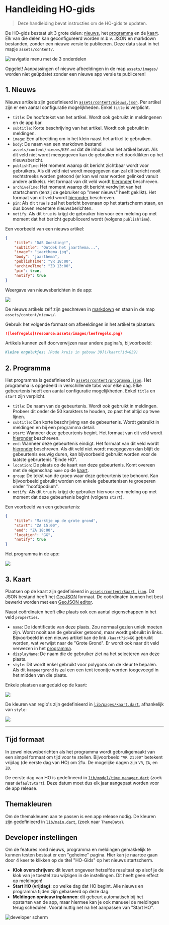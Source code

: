 # Handleiding HO-gids
> Deze handleiding bevat instructies om de HO-gids te updaten.

De HO-gids bestaat uit 3 grote delen: [nieuws](#nieuws), het [programma](#programma) en de [kaart](#kaart). Elk van die delen kan geconfigureerd worden m.b.v. JSON en markdown bestanden, zonder een nieuwe versie te publiceren. Deze data staat in het mapje `assets/content/`.

![navigatie menu met de 3 onderdelen](https://user-images.githubusercontent.com/68152530/236469064-5adb76bc-a2c6-4db6-b38c-2ddc7e83ce39.png)

Opgelet! Aanpassingen of nieuwe afbeeldingen in de map `assets/images/` worden niet geüpdatet zonder een nieuwe app versie te publiceren!

## 1. Nieuws
Nieuws artikels zijn gedefinieerd in [`assets/content/nieuws.json`](/assets/content/nieuws.json). Per artikel zijn er een aantal configuratie mogelijkheden. Enkel `title` is verplicht.

* `title`: De hoofdtekst van het artikel. Wordt ook gebruikt in meldingenen en de app bar.
* `subtitle`: Korte beschrijving van het artikel. Wordt ook gebruikt in meldingen.
* `image`: Een afbeelding om in het klein naast het artikel te gebruiken.
* `body`: De naam van een markdown bestand `assets/content/nieuws/KEY.md` dat de inhoud van het artikel bevat. Als dit veld niet wordt meegegeven kan de gebruiker niet doorklikken op het nieuwsbericht.
* `publishTime`: Het moment waarop dit bericht zichtbaar wordt voor gebruikers. Als dit veld niet wordt meegegeven dan zal dit bericht nooit rechtstreeks worden getoond (er kan wel naar worden gelinked vanuit andere artikels). Het formaat van dit veld wordt [hieronder](#tijd-formaat) beschreven.
* `archiveTime`: Het moment waarop dit bericht verdwijnt van het startscherm (tenzij de gebruiker op "meer nieuws" heeft geklikt). Het formaat van dit veld wordt [hieronder](#tijd-formaat) beschreven.
* `pin`: Als dit `true` is zal het bericht bovenaan op het startscherm staan, en dus boven recentere nieuwsberichten.
* `notify`: Als dit `true` is krijgt de gebruiker hiervoor een melding op met moment dat het bericht gepubliceerd wordt (volgens `publishTime`).

Een voorbeeld van een nieuws artikel:
```json
{
    "title": "DAS Goesting!",
    "subtitle": "Ontdek het jaarthema...",
    "image": "jaarthema.jpg",
    "body": "jaarthema",
    "publishTime": "VR 18:00",
    "archiveTime": "ZO 13:00",
    "pin": true,
    "notify": true
}
```

Weergave van nieuwsberichten in de app:

![](https://user-images.githubusercontent.com/68152530/236467564-c65f72af-b25f-4fdb-9131-e6d2ac9c728d.png)

De nieuws artikels zelf zijn geschreven in [markdown](https://github.com/adam-p/markdown-here/wiki/Markdown-Cheatsheet) en staan in de map `assets/content/nieuws/`.

Gebruik het volgende formaat om afbeeldingen in het artikel te plaatsen:
```md
![leefregels](resource:assets/images/leefregels.png)
```

Artikels kunnen zelf doorverwijzen naar andere pagina's, bijvoorbeeld:
```md
Kleine ongelukjes: [Rode kruis in gebouw 39](/kaart?id=G39)
```

## 2. Programma
Het programma is gedefinieerd in [`assets/content/programma.json`](/assets/content/programma.json). Het programma is opgedeeld in verschillende tabs voor elke dag. Elke gebeurtenis heeft een aantal configuratie mogelijkheden. Enkel `title` en `start` zijn verplicht.

* `title`: De naam van de gebeurtenis. Wordt ook gebruikt in meldingen. Probeer dit onder de 50 karakters te houden, zo past het altijd op twee lijnen.
* `subtitle`: Een korte beschrijving van de gebeurtenis. Wordt gebruikt in meldingen en bij een programma detail.
* `start`: Wanneer deze gebeurtenis begint. Het formaat van dit veld wordt [hieronder](#tijd-formaat) beschreven.
* `end`: Wanneer deze gebeurtenis eindigt. Het formaat van dit veld wordt [hieronder](#tijd-formaat) beschreven. Als dit veld niet wordt meegegeven dan blijft de gebeurtenis eeuwig duren, kan bijvoorbeeld gebruikt worden voor de laatste gebrurtenis "Einde HO".
* `location`: De plaats op de kaart van deze gebeurtenis. Komt overeen met de eigenschap `name` op de [kaart](#kaart).
* `group`: De tekst van de groep waar deze gebeurtenis toe behoord. Kan bijvoorbeeld gebruikt worden om enkele gebeurtenisen te groeperen onder "hoofdpodium".
* `notify`: Als dit `true` is krijgt de gebruiker hiervoor een melding op met moment dat deze gebeurtenis begint (volgens `start`).

Een voorbeeld van een gebeurtenis:
```json
{
    "title": "Marktje op de grote grond",
    "start": "ZA 15:00",
    "end": "ZA 18:00",
    "location": "GG",
    "notify": true
}
```

Het programma in de app:

![](https://user-images.githubusercontent.com/68152530/236479638-8f18bb03-2a3b-48ae-b763-a869279c1f64.png)

## 3. Kaart
Plaatsen op de kaart zijn gedefinieerd in [`assets/content/kaart.json`](/assets/content/kaart.json). Dit JSON bestand heeft het [GeoJSON](https://en.wikipedia.org/wiki/GeoJSON) formaat. De coördinaten kunnen het best bewerkt worden met een [GeoJSON editor](https://geoman.io/geojson-editor).

Naast coördinaten heeft elke plaats ook een aantal eigenschappen in het veld `properties`.
* `name`: De identificatie van deze plaats. Zou normaal gezien uniek moeten zijn. Wordt nooit aan de gebruiker getoond, maar wordt gebruikt in links. Bijvoorbeeld in een nieuws artikel kan de link `/kaart?id=GG` gebruikt worden, wat verwijst naar de "Grote Grond". Er wordt ook naar dit veld verwezen in het [programma](#programma).
* `displayName`: De naam die de gebruiker ziet na het selecteren van deze plaats.
* `style`: Dit wordt enkel gebruikt voor polygons om de kleur te bepalen. Als dit `kampeergrond` is zal een een tent icoontje worden toegevoegd in het midden van die plaats.

Enkele plaatsen aangeduid op de kaart:

![](https://user-images.githubusercontent.com/68152530/236480072-aa584ed8-5c04-4c51-b908-ebf22dd133cb.png)

De kleuren van regio's zijn gedefinieerd in [`lib/pages/kaart.dart`](/lib/pages/kaart.dart), afhankelijk van `style`:

![](https://user-images.githubusercontent.com/68152530/236480950-50e5e02f-a2e1-4a9b-a0aa-6b728ed95b8e.png)

---

## Tijd formaat
In zowel nieuwsberichten als het programma wordt gebruikgemaakt van een simpel formaat om tijd voor te stellen. Bijvoorbeeld `"VR 21:00"` betekent vrijdag (de eerste dag van HO) om 21u. De mogelijke dagen zijn `VR`, `ZA`, en `ZO`.

De eerste dag van HO is gedefineerd in [`lib/model/time_manager.dart`](/lib/model/time_manager.dart) (zoek naar `defaultStart`). Deze datum moet dus elk jaar aangepast worden voor de app release.

## Themakleuren
Om de themakleuren aan te passen is een app release nodig. De kleuren zijn gedefinieerd in [`lib/main.dart`](/lib/main.dart), (zoek naar `ThemeData`).

## Developer instellingen
Om de features rond nieuws, programma en meldingen gemakkelijk te kunnen testen bestaat er een "geheime" pagina. Hier kan je naartoe gaan door 4 keer te klikken op de titel "HO-Gids" op het nieuws startscherm.

* **Klok overschrijven**: dit levert ongeveer hetzelfde resultaat op alsof je de klok van je toestel zou wijzigen in de instellingen. Dit heeft geen effect op meldingen!
* **Start HO (vrijdag)**: op welke dag dat HO begint. Alle nieuws en programma tijden zijn gebaseerd op deze dag.
* **Meldingen opnieuw inplannen**: dit gebeurt automatisch bij het opstarten van de app, maar hiermee kan je ook manueel de meldingen terug schedulen. Vooral nuttig net na het aanpassen van "Start HO".

![developer scherm](https://user-images.githubusercontent.com/68152530/238377676-cd411172-cdf0-41a8-88db-7e0de3a588c4.png)
